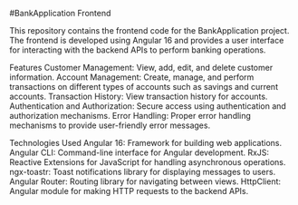 #BankApplication Frontend

This repository contains the frontend code for the BankApplication project. The frontend is developed using Angular 16 and provides a user interface for interacting with the backend APIs to perform banking operations.

Features
Customer Management: View, add, edit, and delete customer information.
Account Management: Create, manage, and perform transactions on different types of accounts such as savings and current accounts.
Transaction History: View transaction history for accounts.
Authentication and Authorization: Secure access using authentication and authorization mechanisms.
Error Handling: Proper error handling mechanisms to provide user-friendly error messages.

Technologies Used
Angular 16: Framework for building web applications.
Angular CLI: Command-line interface for Angular development.
RxJS: Reactive Extensions for JavaScript for handling asynchronous operations.
ngx-toastr: Toast notifications library for displaying messages to users.
Angular Router: Routing library for navigating between views.
HttpClient: Angular module for making HTTP requests to the backend APIs.
